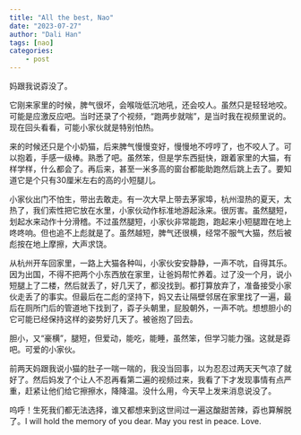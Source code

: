 ```yaml
---
title: "All the best, Nao"
date: "2023-07-27"
author: "Dali Han"
tags: [nao]
categories:
    - post
---
```

妈跟我说孬没了。

它刚来家里的时候，脾气很坏，会喉咙低沉地吼，还会咬人。虽然只是轻轻地咬。可能是应激反应吧。当时还录了个视频，“跑两步就喘”，是当时我在视频里说的。现在回头看看，可能小家伙就是特别怕热。

来的时候还只是个小奶猫，后来脾气慢慢变好，慢慢地不哼哼了，也不咬人了。可以抱着，手感一级棒。熟悉了吧。虽然笨，但是学东西挺快，跟着家里的大猫，有样学样，什么都会了。再后来，甚至一米多高的窗台都能助跑然后跳上去了。要知道它是个只有30厘米左右的高的小短腿儿。

小家伙出门不怕生，带出去敢走。有一次大早上带去茅家埠，杭州湿热的夏天，太热了，我们索性把它放在水里，小家伙动作标准地游起泳来。很厉害。虽然腿短，划起水来动作十分滑稽。不过虽然腿短，小家伙非常能跑，跑起来小短腿蹬在地上咚咚响。但也追不上彪就是了。虽然越短，脾气还很横，经常不服气大猫，然后被彪按在地上摩擦，大声求饶。

从杭州开车回家里，一路上大猫各种叫，小家伙安安静静，一声不吭，自得其乐。因为出国，不得不把两个小东西放在家里，让爸妈帮忙养着。过了没一个月，说小短腿上了二楼，然后就丢了，好几天了，都没找到。都打算放弃了，准备接受小家伙走丢了的事实。但最后在二彪的坚持下，妈又去让隔壁邻居在家里找了一遍，最后在厕所门后的管道地下找到了，孬子头朝里，屁股朝外，一声不吭。想想胆小的它可能已经保持这样的姿势好几天了。被爸抱了回去。

胆小，又“豪横”，腿短，但爱动，能吃，能睡，虽然笨，但学习能力强。这就是孬吧。可爱的小家伙。

前两天妈跟我说小猫的肚子一喘一喘的，我没当回事，以为忍忍过两天天气凉了就好了。然后妈发了个让人不忍再看第二遍的视频过来，我看了下才发现事情有点严重，赶紧让他们给它擦擦水，降降温。没什么用，今天早上发来消息说没了。

呜呼！生死我们都无法选择，谁又都想来到这世间过一遍这酸甜苦辣，孬也算解脱了。I will hold the memory of you dear. May you rest in peace. Love.